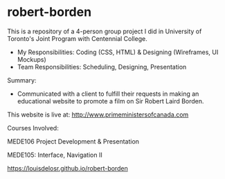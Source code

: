 # robert-borden

This is a repository of a 4-person group project I did in University of Toronto's Joint Program with Centennial College.

- My Responsibilities: Coding (CSS, HTML) & Designing (Wireframes, UI Mockups)
- Team Responsibilities: Scheduling, Designing, Presentation

Summary:
- Communicated with a client to fulfill their requests in making an educational website to promote a film on Sir Robert Laird Borden.

This website is live at: http://www.primeministersofcanada.com

Courses Involved: 

MEDE106 Project Development & Presentation

MEDE105: Interface, Navigation II

https://louisdelosr.github.io/robert-borden
